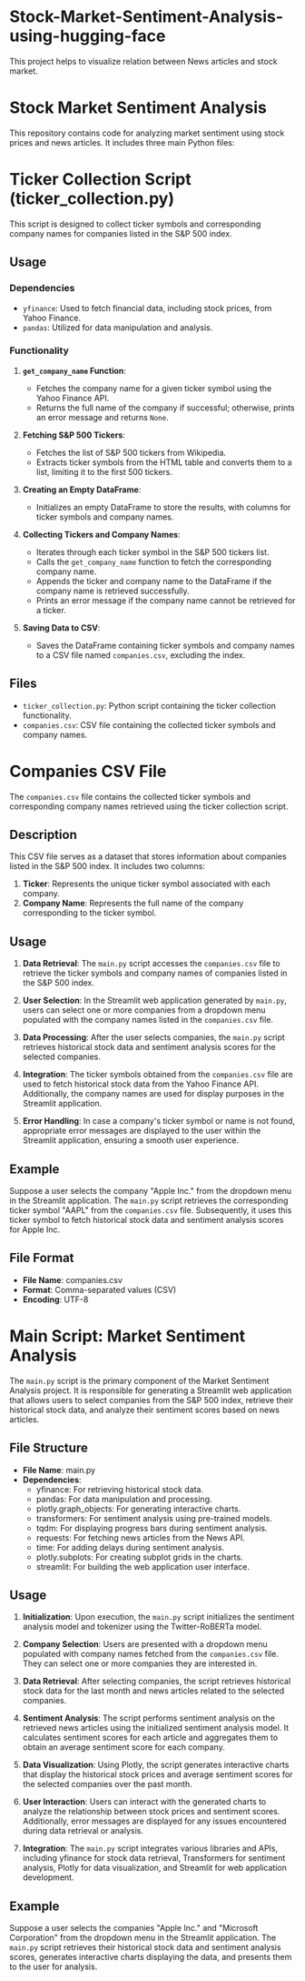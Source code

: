 # Stock-Market-Sentiment-Analysis-using-hugging-face
This project helps to visualize relation between News articles and stock market.

# Stock Market Sentiment Analysis

This repository contains code for analyzing market sentiment using stock prices and news articles. It includes three main Python files:

# Ticker Collection Script (ticker_collection.py)

This script is designed to collect ticker symbols and corresponding company names for companies listed in the S&P 500 index.

## Usage

### Dependencies

- `yfinance`: Used to fetch financial data, including stock prices, from Yahoo Finance.
- `pandas`: Utilized for data manipulation and analysis.

### Functionality

1. **`get_company_name` Function**:
   - Fetches the company name for a given ticker symbol using the Yahoo Finance API.
   - Returns the full name of the company if successful; otherwise, prints an error message and returns `None`.

2. **Fetching S&P 500 Tickers**:
   - Fetches the list of S&P 500 tickers from Wikipedia.
   - Extracts ticker symbols from the HTML table and converts them to a list, limiting it to the first 500 tickers.

3. **Creating an Empty DataFrame**:
   - Initializes an empty DataFrame to store the results, with columns for ticker symbols and company names.

4. **Collecting Tickers and Company Names**:
   - Iterates through each ticker symbol in the S&P 500 tickers list.
   - Calls the `get_company_name` function to fetch the corresponding company name.
   - Appends the ticker and company name to the DataFrame if the company name is retrieved successfully.
   - Prints an error message if the company name cannot be retrieved for a ticker.

5. **Saving Data to CSV**:
   - Saves the DataFrame containing ticker symbols and company names to a CSV file named `companies.csv`, excluding the index.

## Files

- `ticker_collection.py`: Python script containing the ticker collection functionality.
- `companies.csv`: CSV file containing the collected ticker symbols and company names.

# Companies CSV File

The `companies.csv` file contains the collected ticker symbols and corresponding company names retrieved using the ticker collection script.

## Description

This CSV file serves as a dataset that stores information about companies listed in the S&P 500 index. It includes two columns:

1. **Ticker**: Represents the unique ticker symbol associated with each company.
2. **Company Name**: Represents the full name of the company corresponding to the ticker symbol.

## Usage

1. **Data Retrieval**: The `main.py` script accesses the `companies.csv` file to retrieve the ticker symbols and company names of companies listed in the S&P 500 index.

2. **User Selection**: In the Streamlit web application generated by `main.py`, users can select one or more companies from a dropdown menu populated with the company names listed in the `companies.csv` file.

3. **Data Processing**: After the user selects companies, the `main.py` script retrieves historical stock data and sentiment analysis scores for the selected companies.

4. **Integration**: The ticker symbols obtained from the `companies.csv` file are used to fetch historical stock data from the Yahoo Finance API. Additionally, the company names are used for display purposes in the Streamlit application.

5. **Error Handling**: In case a company's ticker symbol or name is not found, appropriate error messages are displayed to the user within the Streamlit application, ensuring a smooth user experience.

## Example

Suppose a user selects the company "Apple Inc." from the dropdown menu in the Streamlit application. The `main.py` script retrieves the corresponding ticker symbol "AAPL" from the `companies.csv` file. Subsequently, it uses this ticker symbol to fetch historical stock data and sentiment analysis scores for Apple Inc.

## File Format

- **File Name**: companies.csv
- **Format**: Comma-separated values (CSV)
- **Encoding**: UTF-8

# Main Script: Market Sentiment Analysis

The `main.py` script is the primary component of the Market Sentiment Analysis project. It is responsible for generating a Streamlit web application that allows users to select companies from the S&P 500 index, retrieve their historical stock data, and analyze their sentiment scores based on news articles.

## File Structure

- **File Name**: main.py
- **Dependencies**: 
  - yfinance: For retrieving historical stock data.
  - pandas: For data manipulation and processing.
  - plotly.graph_objects: For generating interactive charts.
  - transformers: For sentiment analysis using pre-trained models.
  - tqdm: For displaying progress bars during sentiment analysis.
  - requests: For fetching news articles from the News API.
  - time: For adding delays during sentiment analysis.
  - plotly.subplots: For creating subplot grids in the charts.
  - streamlit: For building the web application user interface.


## Usage

1. **Initialization**: Upon execution, the `main.py` script initializes the sentiment analysis model and tokenizer using the Twitter-RoBERTa model.

2. **Company Selection**: Users are presented with a dropdown menu populated with company names fetched from the `companies.csv` file. They can select one or more companies they are interested in.

3. **Data Retrieval**: After selecting companies, the script retrieves historical stock data for the last month and news articles related to the selected companies.

4. **Sentiment Analysis**: The script performs sentiment analysis on the retrieved news articles using the initialized sentiment analysis model. It calculates sentiment scores for each article and aggregates them to obtain an average sentiment score for each company.

5. **Data Visualization**: Using Plotly, the script generates interactive charts that display the historical stock prices and average sentiment scores for the selected companies over the past month.

6. **User Interaction**: Users can interact with the generated charts to analyze the relationship between stock prices and sentiment scores. Additionally, error messages are displayed for any issues encountered during data retrieval or analysis.

7. **Integration**: The `main.py` script integrates various libraries and APIs, including yfinance for stock data retrieval, Transformers for sentiment analysis, Plotly for data visualization, and Streamlit for web application development.

## Example

Suppose a user selects the companies "Apple Inc." and "Microsoft Corporation" from the dropdown menu in the Streamlit application. The `main.py` script retrieves their historical stock data and sentiment analysis scores, generates interactive charts displaying the data, and presents them to the user for analysis.

